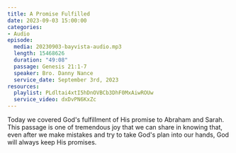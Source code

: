 ```yaml
---
title: A Promise Fulfilled
date: 2023-09-03 15:00:00
categories:
- Audio
episode:
  media: 20230903-bayvista-audio.mp3
  length: 15468626
  duration: "49:08"
  passage: Genesis 21:1-7
  speaker: Bro. Danny Nance
  service_date: September 3rd, 2023
resources:
  playlist: PLdltai4xtI5hDnOVBCb3DhF0MxAiwROUw
  service_video: dxDvPN6KxZc
---
```

Today we covered God's fulfillment of His promise to Abraham and Sarah. This passage is one of tremendous joy that we can share in knowing that, even after we make mistakes and try to take God's plan into our hands, God will always keep His promises.